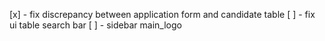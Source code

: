 [x] - fix discrepancy between application form and candidate table
[ ] - fix ui table search bar
[ ] - sidebar main_logo
